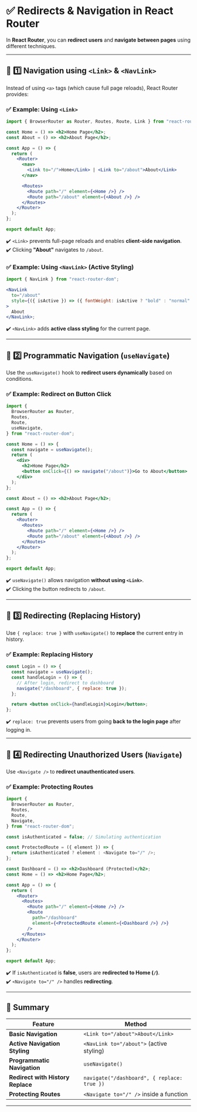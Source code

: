 # ✅ **Redirects & Navigation in React Router**

In **React Router**, you can **redirect users** and **navigate between pages** using different techniques.

---

## 🔹 **1️⃣ Navigation using `<Link>` & `<NavLink>`**

Instead of using `<a>` tags (which cause full page reloads), React Router provides:

### ✅ **Example: Using `<Link>`**

```jsx
import { BrowserRouter as Router, Routes, Route, Link } from "react-router-dom";

const Home = () => <h2>Home Page</h2>;
const About = () => <h2>About Page</h2>;

const App = () => {
  return (
    <Router>
      <nav>
        <Link to="/">Home</Link> | <Link to="/about">About</Link>
      </nav>

      <Routes>
        <Route path="/" element={<Home />} />
        <Route path="/about" element={<About />} />
      </Routes>
    </Router>
  );
};

export default App;
```

✔️ `<Link>` prevents full-page reloads and enables **client-side navigation**.  
✔️ Clicking **"About"** navigates to `/about`.

### ✅ **Example: Using `<NavLink>` (Active Styling)**

```jsx
import { NavLink } from "react-router-dom";

<NavLink
  to="/about"
  style={({ isActive }) => ({ fontWeight: isActive ? "bold" : "normal" })}
>
  About
</NavLink>;
```

✔️ `<NavLink>` adds **active class styling** for the current page.

---

## 🔹 **2️⃣ Programmatic Navigation (`useNavigate`)**

Use the `useNavigate()` hook to **redirect users dynamically** based on conditions.

### ✅ **Example: Redirect on Button Click**

```jsx
import {
  BrowserRouter as Router,
  Routes,
  Route,
  useNavigate,
} from "react-router-dom";

const Home = () => {
  const navigate = useNavigate();
  return (
    <div>
      <h2>Home Page</h2>
      <button onClick={() => navigate("/about")}>Go to About</button>
    </div>
  );
};

const About = () => <h2>About Page</h2>;

const App = () => {
  return (
    <Router>
      <Routes>
        <Route path="/" element={<Home />} />
        <Route path="/about" element={<About />} />
      </Routes>
    </Router>
  );
};

export default App;
```

✔️ `useNavigate()` allows navigation **without using `<Link>`**.  
✔️ Clicking the button redirects to `/about`.

---

## 🔹 **3️⃣ Redirecting (Replacing History)**

Use `{ replace: true }` with `useNavigate()` to **replace** the current entry in history.

### ✅ **Example: Replacing History**

```jsx
const Login = () => {
  const navigate = useNavigate();
  const handleLogin = () => {
    // After login, redirect to dashboard
    navigate("/dashboard", { replace: true });
  };

  return <button onClick={handleLogin}>Login</button>;
};
```

✔️ `replace: true` prevents users from going **back to the login page** after logging in.

---

## 🔹 **4️⃣ Redirecting Unauthorized Users (`Navigate`)**

Use `<Navigate />` to **redirect unauthenticated users**.

### ✅ **Example: Protecting Routes**

```jsx
import {
  BrowserRouter as Router,
  Routes,
  Route,
  Navigate,
} from "react-router-dom";

const isAuthenticated = false; // Simulating authentication

const ProtectedRoute = ({ element }) => {
  return isAuthenticated ? element : <Navigate to="/" />;
};

const Dashboard = () => <h2>Dashboard (Protected)</h2>;
const Home = () => <h2>Home Page</h2>;

const App = () => {
  return (
    <Router>
      <Routes>
        <Route path="/" element={<Home />} />
        <Route
          path="/dashboard"
          element={<ProtectedRoute element={<Dashboard />} />}
        />
      </Routes>
    </Router>
  );
};

export default App;
```

✔️ If `isAuthenticated` is **false**, users are **redirected to Home (`/`)**.  
✔️ `<Navigate to="/" />` handles **redirecting**.

---

## 🎯 **Summary**

| Feature                           | Method                                      |
| --------------------------------- | ------------------------------------------- |
| **Basic Navigation**              | `<Link to="/about">About</Link>`            |
| **Active Navigation Styling**     | `<NavLink to="/about">` (active styling)    |
| **Programmatic Navigation**       | `useNavigate()`                             |
| **Redirect with History Replace** | `navigate("/dashboard", { replace: true })` |
| **Protecting Routes**             | `<Navigate to="/" />` inside a function     |

---

